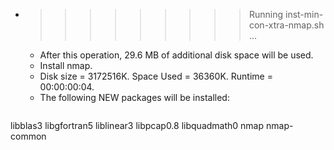 * >>>>>>>>> Running inst-min-con-xtra-nmap.sh ...
  * After this operation, 29.6 MB of additional disk space will be used.
  * Install nmap.
  * Disk size = 3172516K. Space Used = 36360K. Runtime = 00:00:00:04.
  * The following NEW packages will be installed:
  ```bash
libblas3 libgfortran5 liblinear3 libpcap0.8 libquadmath0
nmap nmap-common
  ```
